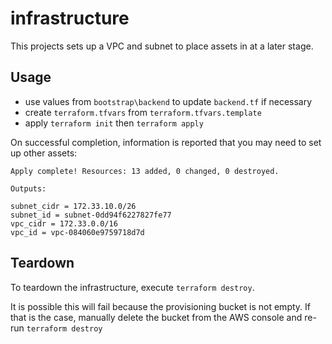 # infrastructure

This projects sets up a VPC and subnet to place assets in at a later stage.

## Usage

 - use values from `bootstrap\backend` to update `backend.tf` if necessary
 - create  `terraform.tfvars` from `terraform.tfvars.template`
 - apply `terraform init` then `terraform apply`

On successful completion, information is reported that you may need to set up other assets:

```
Apply complete! Resources: 13 added, 0 changed, 0 destroyed.

Outputs:

subnet_cidr = 172.33.10.0/26
subnet_id = subnet-0dd94f6227827fe77
vpc_cidr = 172.33.0.0/16
vpc_id = vpc-084060e9759718d7d
```

## Teardown

To teardown the infrastructure, execute `terraform destroy`.

It is possible this will fail because the provisioning bucket is not empty. If that is the case, manually delete the bucket from the AWS console and re-run `terraform destroy`

